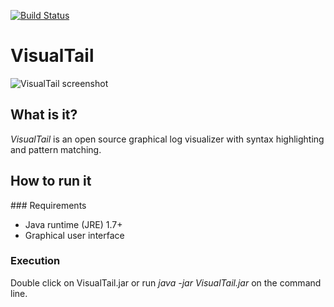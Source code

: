 
[![Build Status](https://travis-ci.org/santiagolizardo/visualtail.svg?branch=master)](https://travis-ci.org/santiagolizardo/visualtail)

VisualTail
==========

![VisualTail screenshot](http://a.fsdn.com/con/app/proj/visualtail/screenshots/87299.jpg "VisualTail running with 2 files opened")

What is it?
-----------

*VisualTail* is an open source graphical log visualizer with syntax highlighting and pattern matching.

How to run it
-------------

### Requirements

  * Java runtime (JRE) 1.7+
  * Graphical user interface

### Execution

Double click on VisualTail.jar or run _java -jar VisualTail.jar_ on the command line.

